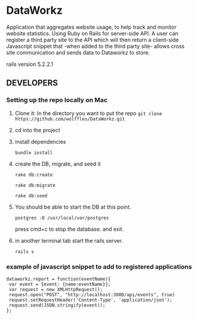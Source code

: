 # DataWorkz
Application that aggregates website usage, to help track and monitor website statistics. Using Ruby on Rails for server-side API. A user can register a third party site to the API which will then return a client-side Javascript snippet that -when added to the third party site- allows cross site communication and sends data to Dataworkz to store. 

rails version 5.2.2.1

## DEVELOPERS
### Setting up the repo locally on Mac
1. Clone it: In the directory you want to put the repo
  `git clone https://github.com/wolffles/DataWorkz.git`
2. cd into the project
3. install dependencies

    `bundle install`
4. create the DB, migrate, and seed it

    `rake db:create` 

    `rake db:migrate`

    `rake db:seed`
5. You should be able to start the DB at this point.

    `postgres -D /usr/local/var/postgres`

    press cmd+c to stop the database. and exit. 
6. in another terminal tab start the rails server. 

    `rails s`


### example of javascript snippet to add to registered applications
```var dataworkz= {}
dataworkz.report = function(eventName){
 var event = {event: {name:eventName}};
 var request = new XMLHttpRequest();
 request.open("POST", "http://localhost:3000/api/events", true)
 request.setRequestHeader('Content-Type', 'application/json');
 request.send(JSON.stringify(event));
};
```
